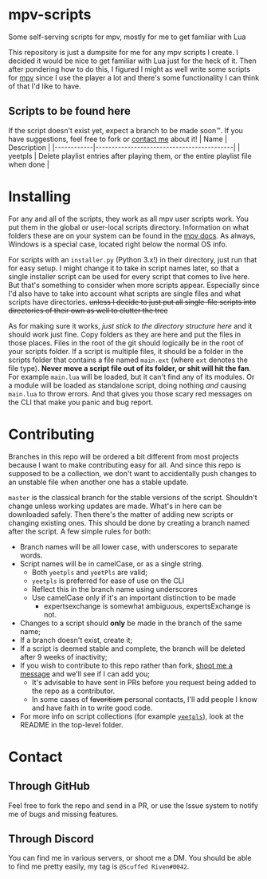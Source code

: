 # mpv-scripts #
Some self-serving scripts for mpv, mostly for me to get familiar with Lua

This repository is just a dumpsite for me for any mpv scripts I create. I decided it would be nice to get familiar with Lua just for the heck of it.
Then after pondering how to do this, I figured I might as well write some scripts for [mpv](https://mpv.io) since I use the player a lot and there's some functionality I can think of that I'd like to have.

## Scripts to be found here ##
If the script doesn't exist yet, expect a branch to be made soon™. If you have suggestions, feel free to fork or [contact me](#Contact) about it!
|    Name    |                Description                |
|------------|-------------------------------------------|
| yeetpls    | Delete playlist entries after playing them, or the entire playlist file when done |

# Installing #
For any and all of the scripts, they work as all mpv user scripts work. You put them in the global or user-local scripts directory. Information
on what folders these are on your system can be found in the [mpv docs](https://mpv.io/manual/master/#files).
As always, Windows is a special case, located right below the normal OS info.

For scripts with an `installer.py` (Python 3.x!) in their directory, just run that for easy setup. I might change it to take in script names later, so that a
single installer script can be used for every  script that comes to live here. But that's something to consider when more scripts appear.
Especially since I'd also have to take into account what scripts are single files and what scripts have directories. ~~unless I decide to just put
all single-file scripts into directories of their own as well to clutter the tree~~

As for making sure it works, _just stick to the directory structure here_ and it should work just fine. Copy folders as they are here and put the files in those places. Files in the root of the git
should logically be in the root of your scripts folder. If a script is multiple files, it should be a folder in the scripts folder that contains
a file named `main.ext` (where `ext` denotes the file type). **Never move a script file out of its folder, or shit will hit the fan**.
For example `main.lua` will be loaded, but it can't find any of its modules. Or a module will be loaded as standalone script, doing nothing _and_ causing `main.lua` to
throw errors. And that gives you those scary red messages on the CLI that make you panic and bug report.


# Contributing #
Branches in this repo will be ordered a bit different from most projects because I want to make contributing easy for all. And since this repo is supposed to be a collection, we don't want to accidentally push changes to an unstable file when another one has a stable update.

`master` is the classical branch for the stable versions of the script. Shouldn't change unless working updates are made. What's in here can be downloaded safely. Then there's the matter of adding new scripts or changing existing ones. This should be done by creating a branch named after the script. A few simple rules for both:
- Branch names will be all lower case, with underscores to separate words.
- Script names will be in camelCase, or as a single string.
  - Both `yeetpls` and `yeetPls` are valid;
  - `yeetpls` is preferred for ease of use on the CLI
  - Reflect this in the branch name using underscores
  - Use camelCase only if it's an important distinction to be made
    - expertsexchange is somewhat ambiguous, expertsExchange is not.
- Changes to a script should **only** be made in the branch of the same name;
- If a branch doesn't exist, create it;
- If a script is deemed stable and complete, the branch will be deleted after 9 weeks of inactivity;
- If you wish to contribute to this repo rather than fork, [shoot me a message](#Through-Discord) and we'll see if I can add you;
  - It's advisable to have sent in PRs before you request being added to the repo as a contributor.
  - In some cases of ~~favoritism~~ personal contacts, I'll add people I know and have faith in to write good code.
- For more info on script collections (for example [`yeetpls`](/yeetpls)), look at the README in the top-level folder.

# Contact #
## Through GitHub ##
Feel free to fork the repo and send in a PR, or use the Issue system to notify me of bugs and missing features.

## Through Discord ##
You can find me in various servers, or shoot me a DM. You should be able to find me pretty easily, my tag is `@Scuffed Riven#0042`.
